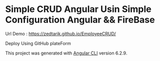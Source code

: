 #  Simple CRUD Angular Usin Simple Configuration Angular && FireBase 

 Url Demo : https://zedtarik.github.io/EmployeeCRUD/

 Deploy Using GitHub plateForm

This project was generated with [Angular CLI](https://github.com/angular/angular-cli) version 6.2.9.
